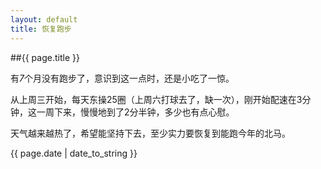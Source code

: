 ```yaml
---
layout: default
title: 恢复跑步
---
```

##{{ page.title }}

有*7*个月没有跑步了，意识到这一点时，还是小吃了一惊。

从上周三开始，每天东操25圈（上周六打球去了，缺一次），刚开始配速在3分钟，这一周下来，慢慢地到了2分半钟，多少也有点心慰。

天气越来越热了，希望能坚持下去，至少实力要恢复到能跑今年的北马。

{{ page.date | date_to_string }}

